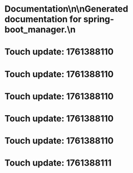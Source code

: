 # Documentation\n\nGenerated documentation for spring-boot_manager.\n

# Touch update: 1761388110

# Touch update: 1761388110

# Touch update: 1761388110

# Touch update: 1761388110

# Touch update: 1761388110

# Touch update: 1761388111
